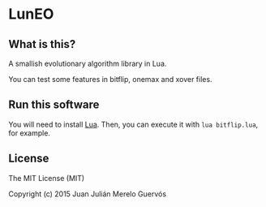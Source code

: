 # LunEO


## What is this?
A smallish evolutionary algorithm library in Lua.

You can test some features in bitflip, onemax and xover files.

## Run this software
You will need to install [Lua](http://www.lua.org/download.html). Then, you can execute it with ``lua bitflip.lua``, for example.

## License
The MIT License (MIT)

Copyright (c) 2015 Juan Julián Merelo Guervós
